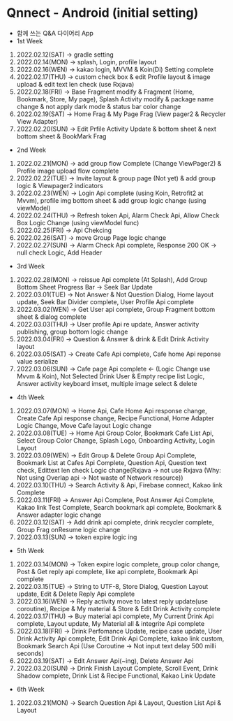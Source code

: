 # Qnnect - Android (initial setting)
- 함께 쓰는 Q&A 다이어리 App
- 1st Week
1. 2022.02.12(SAT) -> gradle setting
2. 2022.02.14(MON) -> splash, Login, profile layout
3. 2022.02.16(WEN) -> kakao login, MVVM & Koin(Di) Setting complete
4. 2022.02.17(THU) -> custom check box & edit Profile layout & image upload & edit text len check (use Rxjava)
5. 2022.02.18(FRI) -> Base Fragment modify & Fragment (Home, Bookmark, Store, My page), Splash Activity modify & package name change & not apply dark mode & status bar color change
6. 2022.02.19(SAT) -> Home Frag & My Page Frag (View pager2 & Recycler View Adapter)
7. 2022.02.20(SUN) -> Edit Prfile Activity Update & bottom sheet & next bottom sheet & BookMark Frag

- 2nd Week
1. 2022.02.21(MON) -> add group flow Complete (Change ViewPager2) & Profile image upload flow complete
2. 2022.02.22(TUE) -> Invite layout & group page (Not yet) & add group logic & Viewpager2 indicators
3. 2022.02.23(WEN) -> Login Api complete (using Koin, Retrofit2 at Mvvm), profile img bottom sheet & add group logic change (using viewModel)
4. 2022.02.24(THU) -> Refresh token Api, Alarm Check Api, Allow Check Box Logic Change (using viewModel func)
5. 2022.02.25(FRI) -> Api Chekcing
6. 2022.02.26(SAT) -> move Group Page logic change
7. 2022.02.27(SUN) -> Alarm Check Api complete, Response 200 OK -> null check Logic, Add Header

- 3rd Week
1. 2022.02.28(MON) -> reissue Api complete (At Splash), Add Group Bottom Sheet Progress Bar ->  Seek Bar Update
2. 2022.03.01(TUE) -> Not Answer & Not Question Dialog, Home layout update, Seek Bar Divider complete, User Profile Api complete
3. 2022.03.02(WEN) -> Get User api complete, Group Fragment bottom sheet & dialog complete
4. 2022.03.03(THU) -> User profile Api re update, Answer activity publishing, group bottom logic change
5. 2022.03.04(FRI) -> Question & Answer & drink & Edit Drink Activity layout 
6. 2022.03.05(SAT) -> Create Cafe Api complete, Cafe home Api reponse value serialize
7. 2022.03.06(SUN) -> Cafe page Api complete <- (Logic Change use Mvvm & Koin), Not Selected Drink User & Empty recipe list Logic, Answer activity keyboard imset, multiple image select & delete

- 4th Week
1. 2022.03.07(MON) -> Home Api, Cafe Home Api response change, Create Cafe Api response change, Recipe Functional, Home Adapter Logic Change, Move Cafe layout Logic change
2. 2022.03.08(TUE) -> Home Api Group Color, Bookmark Cafe List Api, Select Group Color Change, Splash Logo, Onboarding Activity, Login Layout
3. 2022.03.09(WEN) -> Edit Group & Delete Group Api Complete, Bookmark List at Cafes Api Complete, Question Api, Question text check, Edittext len check Logic change(Rxjava -> not use Rxjava (Why: Not using Overlap api -> Not waste of Network resource))
4. 2022.03.10(THU) -> Search Activity & Api, Firebase connect, Kakao link Complete
5. 2022.03.11(FRI) -> Answer Api Complete, Post Answer Api Complete, Kakao link Test Complete, Search bookmark api complete, Bookmark & Answer adapter logic change
6. 2022.03.12(SAT) -> Add drink api complete, drink recycler complete, Group Frag onResume logic change
7. 2022.03.13(SUN) -> token expire logic ing

- 5th Week
1. 2022.03.14(MON) -> Token expire logic complete, group color change, Post & Get reply api complete, like api complete, Bookmark Api complete
2. 2022.03.15(TUE) -> String to UTF-8, Store Dialog, Question Layout update, Edit & Delete Reply Api complete
3. 2022.03.16(WEN) -> Reply activity move to latest reply update(use coroutine), Recipe & My material & Store & Edit Drink Activity complete
4. 2022.03.17(THU) -> Buy material api complete, My Current Drink Api complete, Layout update, My Material all & integrite Api complete
5. 2022.03.18(FRI) -> Drink Perfomance Update, recipe case update, User Drink Activity Api complete, Edit Drink Api Complete, kakao link custom, Bookmark Search Api (Use Coroutine -> Not input text delay 500 milli seconds)
6. 2022.03.19(SAT) -> Edit Answer Api(~ing), Delete Answer Api
7. 2022.03.20(SUN) -> Drink Finish Layout Complete, Scroll Event, Drink Shadow complete, Drink List & Recipe Functional, Kakao Link Update

- 6th Week
1. 2022.03.21(MON) -> Search Question Api & Layout, Question List Api & Layout

